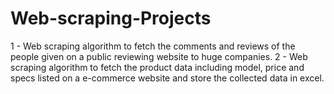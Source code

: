 # Web-scraping-Projects
1 - Web scraping algorithm to fetch the comments and reviews of the people given on a public reviewing website to huge companies.
2 - Web scraping algorithm to fetch the product data including model, price and specs listed on a e-commerce website and store the collected data in excel. 
